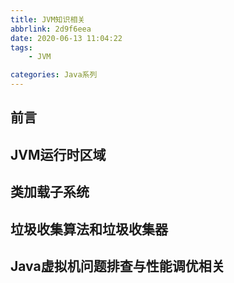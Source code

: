 ```yaml
---
title: JVM知识相关
abbrlink: 2d9f6eea
date: 2020-06-13 11:04:22
tags:
    - JVM

categories: Java系列
---
```


## 前言

<!-- more -->
## JVM运行时区域

## 类加载子系统

## 垃圾收集算法和垃圾收集器

## Java虚拟机问题排查与性能调优相关

